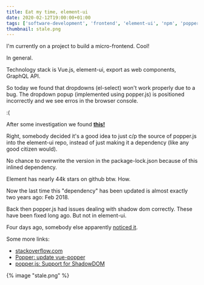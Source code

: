```yaml
---
title: Eat my time, element-ui
date: 2020-02-12T19:00:00+01:00
tags: ['software-development', 'frontend', 'element-ui', 'npm', 'popper.js', 'copied-dependency']
thumbnail: stale.png
---
```


I'm currently on a project to build a micro-frontend. Cool!

In general.

Technology stack is Vue.js, element-ui, export as web components, GraphQL API.

So today we found that dropdowns (el-select) won't work properly due to a bug.
The dropdown popup (implemented using popper.js) is positioned incorrectly and we see erros in the browser console.

:(

After some investigation we found **[this!][urgs]**

Right, somebody decided it's a good idea to just c/p the source of popper.js into the element-ui repo,
instead of just making it a dependency (like any good citizen would).

No chance to overwrite the version in the package-lock.json because of this inlined dependency.

Element has nearly 44k stars on github btw. How.

Now the last time this "dependency" has been updated is almost exactly two years ago: Feb 2018.

Back then popper.js had issues dealing with shadow dom correctly. These have been fixed long ago.
But not in element-ui.

Four days ago, somebody else apparently [noticed it][element-extract-dependency].

Some more links:

- [stackoverflow.com]
- [Popper: update vue-popper][element-update-popper.js]
- [popper.js: Support for ShadowDOM][popper.js-bugfix]

{% image "stale.png" %}

[urgs]: https://github.com/ElemeFE/element/blob/8ab1db83c537bf0b0d63bb6397ad3440811e892e/src/utils/popper.js
[stackoverflow.com]: https://stackoverflow.com/questions/54352781/how-to-fix-element-and-popper-js-errors-in-vuejs-web-components-with-a-shadowroo
[element-extract-dependency]: https://github.com/ElemeFE/element/pull/18792
[element-update-popper.js]: https://github.com/ElemeFE/element/pull/11778
[popper.js-bugfix]: https://github.com/popperjs/popper-core/issues/686
